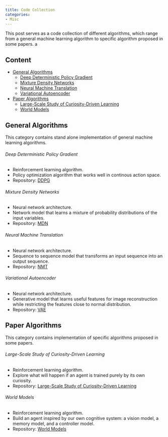 ```yaml
---
title: Code Collection
categories: 
- Misc
---
```


This post serves as a code collection of different algorithms, which range from a general machine learning algorithm to specific algorithm proposed in some papers. a

<!-- more -->

## Content
- [General Algorithms](#general-algorithms)
  - [Deep Deterministic Policy Gradient](#deep-deterministic-policy-gradient)
  - [Mixture Density Networks](#mixture-density-networks)
  - [Neural Machine Translation](#neural-machine-translation)
  - [Variational Autoencoder](#variational-autoencoder)
- [Paper Algorithms](#paper-algorithms)
  - [Large-Scale Study of Curiosity-Driven Learning](#large-scale-study-of-curiosity-driven-learning)
  - [World Models](#world-models)

## General Algorithms
This category contains stand alone implementation of general machine learning algorithms.

###### Deep Deterministic Policy Gradient
- Reinforcement learning algorithm.
- Policy optimization algorithm that works well in continous action space.
- Repository: [DDPG](https://github.com/ZhenkaiShou/project/tree/master/stand%20alone%20implementation/DDPG)

###### Mixture Density Networks
- Neural network architecture.
- Network model that learns a mixture of probability distributions of the input variables.
- Repository: [MDN](https://github.com/ZhenkaiShou/project/tree/master/stand%20alone%20implementation/MDN)

###### Neural Machine Translation
- Neural network architecture.
- Sequence to sequence model that transforms an input sequence into an output sequence.
- Repository: [NMT](https://github.com/ZhenkaiShou/project/tree/master/stand%20alone%20implementation/NMT)

###### Variational Autoencoder
- Neural network architecture.
- Generative model that learns useful features for image reconstruction while restricting the features close to normal distribution.
- Repository: [VAE](https://github.com/ZhenkaiShou/project/tree/master/stand%20alone%20implementation/VAE)

## Paper Algorithms
This category contains implementation of specific algorithms proposed in some papers.

###### Large-Scale Study of Curiosity-Driven Learning
- Reinforcement learning algorithm.
- Explore what will happen if an agent is trained purely by its own curiosity.
- Repository: [Large-Scale Study of Curiosity-Driven Learning](https://github.com/ZhenkaiShou/project/tree/master/paper%20reproduction/Large-Scale%20Study%20of%20Curiosity-Driven%20Learning)

###### World Models
- Reinforcement learning algorithm.
- Build an agent inspired by our own cognitive system: a vision model, a memory model, and a controller model.
- Repository: [World Models](https://github.com/ZhenkaiShou/project/tree/master/paper%20reproduction/World%20Models)
